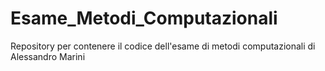 # Esame_Metodi_Computazionali
Repository per contenere il codice dell'esame di metodi computazionali di Alessandro Marini
